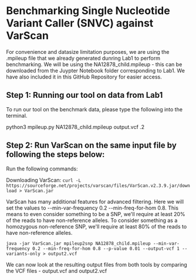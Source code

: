 # Benchmarking Single Nucleotide Variant Caller (SNVC) against VarScan

For convenience and datasize limitation purposes, we are using the .mpileup file that we already generated dunring Lab1 to perform benchmarking. We will be using the NA12878_child.mpileup - this can be downloaded from the Juypter Notebook folder corresponding to Lab1. We have also included it in this GitHub Repository for easier access. 

## Step 1: Running our tool on data from Lab1

To run our tool on the benchmark data, please type the following into the terminal.

python3 mpileup.py NA12878_child.mpileup output.vcf .2

## Step 2: Run VarScan on the same input file by following the steps below:
Run the following commands:

Downloading VarScan:
 ```curl -L https://sourceforge.net/projects/varscan/files/VarScan.v2.3.9.jar/download > VarScan.jar```


VarScan has many additional features for advanced filtering. Here we will set the values to --min-var-frequency 0.2 --min-freq-for-hom 0.8. This means to even consider something to be a SNP, we'll require at least 20% of the reads to have non-reference alleles. To consider something as a homozygous non-reference SNP, we'll require at least 80% of the reads to have non-reference alleles.

 ```java -jar VarScan.jar mpileup2snp NA12878_child.mpileup --min-var-frequency 0.2 --min-freq-for-hom 0.8 --p-value 0.01 --output-vcf 1 --variants-only > output2.vcf```

We can now look at the resulting output files from both tools by comparing the VCF files - output.vcf and output2.vcf
